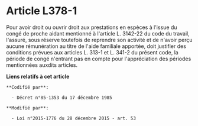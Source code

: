 # Article L378-1

Pour avoir droit ou ouvrir droit aux prestations en espèces à l'issue du congé de proche aidant mentionné à l'article L.
3142-22 du code du travail, l'assuré, sous réserve toutefois de reprendre son activité et de n'avoir perçu aucune
rémunération au titre de l'aide familiale apportée, doit justifier des conditions prévues aux articles L. 313-1 et L. 341-2
du présent code, la période de congé n'entrant pas en compte pour l'appréciation des périodes mentionnées auxdits articles.

**Liens relatifs à cet article**

	**Codifié par**:

	  - Décret n°85-1353 du 17 décembre 1985

	**Modifié par**:

	  - Loi n°2015-1776 du 28 décembre 2015 - art. 53
